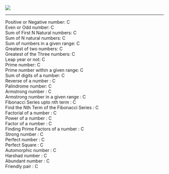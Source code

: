 <img src="https://user-images.githubusercontent.com/91616950/177517203-4b2d36b5-7be4-4c82-9e81-4162af5d69aa.png">
<hr/>
Positive or Negative number: C <br/>
Even or Odd number: C <br/>
Sum of First N Natural numbers:  C <br/>
Sum of N natural numbers:  C<br/>
Sum of numbers in a given range: C <br/>
Greatest of two numbers: C <br/>
Greatest of the Three numbers: C <br/>
Leap year or not: C <br/>
Prime number: C <br/>
Prime number within a given range: C <br/>
Sum of digits of a number: C <br/>
Reverse of a number : C <br/>
Palindrome number: C <br/>
Armstrong number : C <br/>
Armstrong number in a given range : C<br/>
Fibonacci Series upto nth term : C <br/>
Find the Nth Term of the Fibonacci Series : C <br/>
Factorial of a number : C <br/>
Power of a number : C <br/>
Factor of a number : C <br/>
Finding Prime Factors of a number : C <br/>
Strong number : C <br/>
Perfect number : C <br/>
Perfect Square : C <br/>
Automorphic number : C <br/>
Harshad number : C <br/>
Abundant number : C<br/>
Friendly pair : C<br/>


